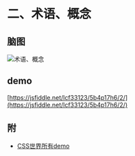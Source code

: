 # 二、术语、概念

## 脑图
![术语、概念](http://pgyedbbhr.bkt.clouddn.com//FrontEnd/css%20world/01+%E6%A6%82%E8%BF%B0.svg)

## demo
[https://jsfiddle.net/lcf33123/5b4p17h6/2/](https://jsfiddle.net/lcf33123/5b4p17h6/2/)


## 附
- [CSS世界所有demo](https://demo.cssworld.cn/)